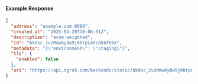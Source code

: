 <!-- Code generated for API Clients. DO NOT EDIT. -->
#### Example Response
```json
{
  "address": "example.com:8080",
  "created_at": "2025-04-20T10:06:51Z",
  "description": "acme weighted",
  "id": "bkdsc_2vzMmw6yBw9j00rpL4tcdkbf0kX",
  "metadata": "{\"environment\": \"staging\"}",
  "tls": {
    "enabled": false
  },
  "uri": "https://api.ngrok.com/backends/static/bkdsc_2vzMmw6yBw9j00rpL4tcdkbf0kX"
}
